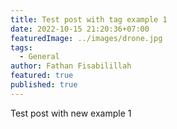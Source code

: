 ```yaml
---
title: Test post with tag example 1
date: 2022-10-15 21:20:36+07:00
featuredImage: ../images/drone.jpg
tags:
  - General
author: Fathan Fisabilillah
featured: true
published: true
---
```

T﻿est post with new example 1